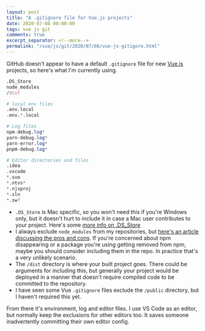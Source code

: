 ```yaml
---
layout: post
title: "A .gitignore file for Vue.js projects"
date: 2020-07-08 00:00:00
tags: vue js git
comments: true
excerpt_separator: <!--more-->
permalink: "/vue/js/git/2020/07/08/vue-js-gitigore.html"
---
```


GitHub doesn't appear to have a default `.gitignore` file for new [Vue.js](https://vuejs.org/) projects, so here's what I'm currently using.

<!--more-->

```awk
.DS_Store
node_modules
/dist

# local env files
.env.local
.env.*.local

# Log files
npm-debug.log*
yarn-debug.log*
yarn-error.log*
pnpm-debug.log*

# Editor directories and files
.idea
.vscode
*.suo
*.ntvs*
*.njsproj
*.sln
*.sw?
```

- `.DS_Store` is Mac specific, so you won't need this if you're Windows only, but it doesn't hurt to include it in case a Mac user contributes to your project. Here's some [more info on .DS_Store](https://en.wikipedia.org/wiki/.DS_Store)
- I always exclude `node_modules` from my repositories, but [here's an article discussing the pros and cons](https://flaviocopes.com/should-commit-node-modules-git/). If you're concerned about npm disappearing or a package you're using getting removed from npm, maybe you should consider including them in the repo. In practice that's a very unlikely scenario.
- The `/dist` directory is where your built project goes. There could be arguments for including this, but generally your project would be deployed in a manner that doesn't require compiled code to be committed to the repository.
- I have seen some Vue `.gitignore` files exclude the `/public` directory, but I haven't required this yet.

From there it's environment, log and editor files. I use VS Code as an editor, but normally keep the exclusions for other editors too. It saves someone inadvertently committing their own editor config.
